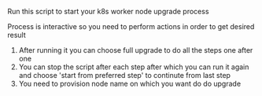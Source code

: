Run this script to start your k8s worker node upgrade process

Process is interactive so you need to perform actions in order to get desired result 

1. After running it you can choose full upgrade to do all the steps one after one
2. You can stop the script after each step after which you can run it again and choose 'start from preferred step' to continute from last step
3. You need to provision node name on which you want do do upgrade